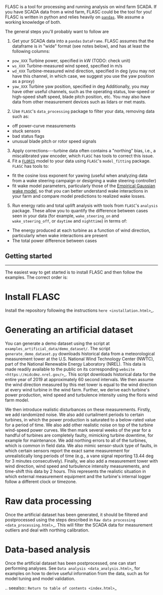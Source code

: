 ## 

FLASC is a tool for processing and running analysis on wind farm SCADA. 
If you have SCADA data from a wind farm, FLASC could be the tool for you! FLASC is written in python and relies heavily on [`pandas`](https://pandas.pydata.org/). We assume a working knowledge of both.

The general steps you'll probably want to follow are
1. Get your SCADA data into a `pandas` `DataFrame`. FLASC assumes that the dataframe is in "wide" format (see notes below), and has at least the following columns:
- `pow_XXX` Turbine power, specified in kW (TODO: check unit)
- `ws_XXX` Turbine-measured wind speed, specified in m/s
- `wd_XXX` Turbine-measured wind direction, specified in deg (you may not have this channel, in which case, we suggest you use the yaw position as a proxy)
- `yaw_XXX` Turbine yaw position, specified in deg 
Additionally, you may have other useful channels, such as the operating status, low-speed or high-speed shaft speed, blade pitch position, etc. You may also have data from other measurement devices such as lidars or met masts.
2. Use `FLASC`'s `data_processing` package to filter your data, removing data such as: 
- off power-curve measurements
- stuck sensors
- bad status flags
- unusual blade pitch or rotor speed signals
3. Apply corrections---turbine data often contains a "northing" bias, i.e., a miscalibrated yaw encoder, which `FLASC` has tools to correct this 
issue.
4. Fit a [`FLORIS`](https://github.com/NREL/floris) model to your data using `FLASC`'s `model_fitting` package. `FLASC` has tools to:
- fit the cosine loss exponent for yawing (useful when analyzing data from 
a wake steering campaign or designing a wake steering controller)
- fit wake model parameters, particularly those of the 
[Empirical Gaussian wake model](https://nrel.github.io/floris/empirical_gauss_model.html), so that you can better understand wake interactions in your farm and compare model predictions to realized wake losses.
5. Run energy ratio and total uplift analysis with tools from `FLASC`'s `analysis` package. These allow you to quantify the difference between cases seen in your data (for example, `wake_steering_on` and `wake_steering_off`, or `daytime` and `nighttime`) in terms of:
- The energy produced at each turbine as a function of wind direction, particularly when wake interactions are present
- The total power difference between cases


## Getting started
---------------

The easiest way to get started is to install FLASC and
then follow the examples. The correct order is:

Install FLASC
=============
Install the repository following the instructions `here <installation.html>`_.

Generating an artificial dataset
================================
You can generate a demo dataset using the script at
``examples_artificial_data/demo_dataset/``. The script ``generate_demo_dataset.py`` downloads
historical data from a meteorological measurement tower at the U.S. National
Wind Technology Center (NWTC), part of the National Renewable Energy
Laboratory (NREL). This data is made readily available to the public on its
corresponding `website <https://midcdmz.nrel.gov/>`_. This script downloads
historical data for the entire year of 2019 at approximately 60 second
intervals. We then assume the wind direction measured by this met tower
is equal to the wind direction at every wind turbine in the wind farm.
Further, we derive each turbine's power production, wind speed and turbulence
intensity using the floris wind farm model.

We then introduce realistic disturbances on these measurements. Firstly, we
add randomized noise. We also add curtailment periods to certain turbines,
in which the power production is saturated to a below-rated value for a
period of time. We also add other realistic noise on top of the turbine
wind-speed power curves. We then mark several weeks of the year for
a handful of turbines are completely faulty, mimicking turbine downtime,
for example for maintenance. We add northing errors to all of the turbines,
which is common in field data. We also mimic sensor-stuck type of faults,
in which certain sensors report the exact same measurement for unrealistically
long periods of time (e.g., a vane signal reporting 13.44 deg for 3 minutes
consecutively). Finally, we also add a measurement tower with wind direction,
wind speed and turbulence intensity measurements, and time-shift this data
by 2 hours. This represents the realistic situation in which external
measurement equipment and the turbine's internal logger follow a different
clock or timezone.

Raw data processing
===================
Once the artificial dataset has been generated, it should be filtered and
postprocessed using the steps described in
`Raw data processing <data_processing.html>`_. This will filter the SCADA data
for measurement outliers and deal with northing calibration.


Data-based analysis
===================
Once the artificial dataset has been postprocessed, one can start performing
analyses. See `Data analysis <data_analysis.html>`_ for examples on how to
derive useful information from the data, such as for model tuning and model
validation.

.. seealso:: `Return to table of contents <index.html>`_
